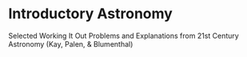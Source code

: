 # Introductory Astronomy
Selected Working It Out Problems and Explanations from 21st Century Astronomy (Kay, Palen, &amp; Blumenthal)
